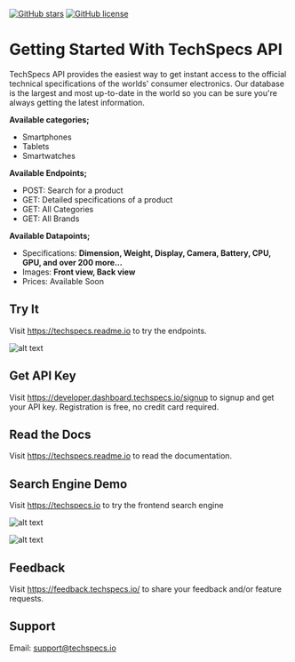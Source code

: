 [![GitHub stars](https://img.shields.io/github/stars/techspecs/api.svg)](https://github.com/techspecs/api/stargazers)
[![GitHub license](https://img.shields.io/badge/license-MIT-blue.svg)](https://raw.githubusercontent.com/shakee93/fonoapi/master/LICENSE)

# Getting Started With TechSpecs API

TechSpecs API provides the easiest way to get instant access to the official technical specifications of the worlds' consumer electronics. Our database is the largest and most up-to-date in the world so you can be sure you're always getting the latest information. 

**Available categories;**
* Smartphones
* Tablets
* Smartwatches

**Available Endpoints;**
* POST: Search for a product
* GET: Detailed specifications of a product
* GET: All Categories
* GET: All Brands

**Available Datapoints;**
* Specifications: **Dimension, Weight, Display, Camera, Battery, CPU, GPU, and over 200 more…**
* Images: **Front view, Back view**
* Prices: Available Soon

## Try It
Visit https://techspecs.readme.io to try the endpoints. 

![alt text](https://i.imgur.com/VJLZSE3.png)



## Get API Key
Visit https://developer.dashboard.techspecs.io/signup to signup and get your API key. Registration is free, no credit card required.



## Read the Docs
Visit https://techspecs.readme.io to read the documentation. 


## Search Engine Demo
Visit https://techspecs.io to try the frontend search engine

![alt text](https://i.ibb.co/Sx0gk2V/1-011-Homepage-Typing-Selected-2x.png)

![alt text](https://i.imgur.com/siSmSIS.png)

## Feedback
Visit https://feedback.techspecs.io/ to share your feedback and/or feature requests.

## Support
Email: support@techspecs.io

